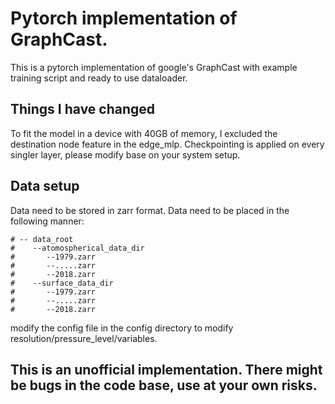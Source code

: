 # Pytorch implementation of GraphCast. 
This is a pytorch implementation of google's GraphCast with example training script and ready to use dataloader.

## Things I have changed
To fit the model in a device with 40GB of memory, I excluded the destination node feature in the edge_mlp. Checkpointing is applied on every singler layer, please modify base on your system setup. 

## Data setup
Data need to be stored in zarr format. Data need to be placed in the following manner:

    # -- data_root
    #    --atomospherical_data_dir
    #       --1979.zarr
    #       --.....zarr
    #       --2018.zarr
    #    --surface_data_dir
    #       --1979.zarr
    #       --.....zarr
    #       --2018.zarr 

modify the config file in the config directory to modify resolution/pressure_level/variables. 

## This is an unofficial implementation. There might be bugs in the code base, use at your own risks. 
